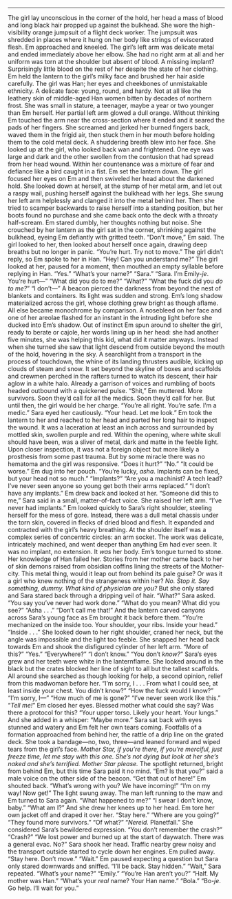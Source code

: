 ---- 
The girl lay unconscious in the corner of the hold, her head a mass of blood and long black hair propped up against the bulkhead. She wore the high-visibility orange jumpsuit of a flight deck worker. The jumpsuit was shredded in places where it hung on her body like strings of eviscerated flesh. Em approached and kneeled. The girl’s left arm was delicate metal and ended immediately above her elbow. She had no right arm at all and her uniform was torn at the shoulder but absent of blood. A missing implant? Surprisingly little blood on the rest of her despite the state of her clothing.
Em held the lantern to the girl’s milky face and brushed her hair aside carefully. The girl was Han; her eyes and cheekbones of unmistakable ethnicity. A delicate face: young, round, and hardy. Not at all like the leathery skin of middle-aged Han women bitten by decades of northern frost. She was small in stature, a teenager, maybe a year or two younger than Em herself. Her partial left arm glowed a dull orange. Without thinking Em touched the arm near the cross-section where it ended and it seared the pads of her fingers.
She screamed and jerked her burned fingers back, waved them in the frigid air, then stuck them in her mouth before holding them to the cold metal deck.
A shuddering breath blew into her face. She looked up at the girl, who looked back wan and frightened. One eye was large and dark and the other swollen from the contusion that had spread from her head wound. Within her countenance was a mixture of fear and defiance like a bird caught in a fist.
Em set the lantern down. The girl focused her eyes on Em and then swiveled her head about the darkened hold. She looked down at herself, at the stump of her metal arm, and let out a raspy wail, pushing herself against the bulkhead with her legs. She swung her left arm helplessly and clanged it into the metal behind her. Then she tried to scamper backwards to raise herself into a standing position, but her boots found no purchase and she came back onto the deck with a throaty half-scream.
Em stared dumbly, her thoughts nothing but noise. She crouched by her lantern as the girl sat in the corner, shrinking against the bulkhead, eyeing Em defiantly with gritted teeth. 
“Don’t move,” Em said.
The girl looked to her, then looked about herself once again, drawing deep breaths but no longer in panic.
“You’re hurt. Try not to move.”
The girl didn’t reply, so Em spoke to her in Han.
“Hey! Can you understand me?”
The girl looked at her, paused for a moment, then mouthed an empty syllable before replying in Han.
“Yes.”
“What’s your name?”
“Sara.”
“Sara. I’m Emily-*je*. You’re hurt—”
“What did you do to me?”
“What?”
“What the fuck did you *do to me?*”
“I don’t—”
A beacon pierced the darkness from beyond the nest of blankets and containers. Its light was sudden and strong. Em’s long shadow materialized across the girl, whose clothing grew bright as though aflame. All else became monochrome by comparison. A nosebleed on her face and one of her areolae flashed for an instant in the intruding light before she ducked into Em’s shadow. 
Out of instinct Em spun around to shelter the girl, ready to berate or cajole, her words lining up in her head: she had another five minutes, she was helping this kid, what did it matter anyways.
Instead when she turned she saw that light descend from outside beyond the mouth of the hold, hovering in the sky. A searchlight from a transport in the process of touchdown, the whine of its landing thrusters audible, kicking up clouds of steam and snow. It set beyond the skyline of boxes and scaffolds and crewmen perched in the rafters turned to watch its descent, their hair aglow in a white halo. Already a garrison of voices and rumbling of boots headed outbound with a quickened pulse.
“Shit,” Em muttered. More survivors. Soon they’d call for all the medics. Soon they’d call for her. But until then, the girl would be her charge.
“You’re all right. You’re safe. I’m a medic.”
Sara eyed her cautiously.
“Your head. Let me look.”
Em took the lantern to her and reached to her head and parted her long hair to inspect the wound. It was a laceration at least an inch across and surrounded by mottled skin, swollen purple and red. Within the opening, where white skull should have been, was a sliver of metal, dark and matte in the feeble light. Upon closer inspection, it was not a foreign object but more likely a prosthesis from some past trauma. But by some miracle there was no hematoma and the girl was responsive.
“Does it hurt?”
“No.”
“It could be worse.” Em dug into her pouch. “You’re lucky, *asha*. Implants can be fixed, but your head not so much.”
“Implants?”
“Are you a machinist? A tech lead? I’ve never seen anyone so young get both their arms replaced.”
“I don’t have any implants.”
Em drew back and looked at her.
“Someone did this to me,” Sara said in a small, matter-of-fact voice. She raised her left arm. “I’ve never had implants.”
Em looked quickly to Sara’s right shoulder, steeling herself for the mess of gore. Instead, there was a dull metal chassis under the torn skin, covered in flecks of dried blood and flesh. It expanded and contracted with the girl’s heavy breathing. At the shoulder itself was a complex series of concentric circles: an arm socket. The work was delicate, intricately machined, and went deeper than anything Em had ever seen. It was no implant, no extension. It *was* her body.
Em’s tongue turned to stone. Her knowledge of Han failed her. Stories from her mother came back to her of skin demons raised from obsidian coffins lining the streets of the Mother-city. This metal thing, would it leap out from behind its pale guise? Or was it a girl who knew nothing of the strangeness within her? *No. Stop it. Say something, dummy. What kind of physician *are* you?* But she only stared and Sara stared back through a dripping veil of hair.
“What?” Sara asked.
“You say you’ve never had work done.”
“What do you mean? What did you see?”
“Asha . . .”
“Don’t call me that!”
And the lantern carved canyons across Sara’s young face as Em brought it back before them.
“You’re mechanized on the inside too. Your shoulder, your ribs. Inside your head.”
“Inside . . .” She looked down to her right shoulder, craned her neck, but the angle was impossible and the light too feeble. She snapped her head back towards Em and shook the disfigured cylinder of her left arm. “More of this?”
“Yes.”
“Everywhere?”
“I don’t know.”
“You don’t *know?*” Sara’s eyes grew and her teeth were white in the lanternflame. She looked around in the black but the crates blocked her line of sight to all but the tallest scaffolds. All around she searched as though looking for help, a second opinion, relief from this madwoman before her.
“I’m sorry, I . . . From what I could see, at least inside your chest. You didn’t know?”
“How the fuck would I know?”
“I’m sorry, I—”
“How much of me is gone?”
“I’ve never seen work like this.”
“*Tell me!*”
Em closed her eyes. Blessed mother what could she say? Was there a protocol for this?
“Your upper torso. Likely your heart. Your lungs.” And she added in a whisper: “Maybe more.”
Sara sat back with eyes stunned and watery and Em felt her own tears coming. Footfalls of a formation approached from behind her, the rattle of a drip line on the grated deck. She took a bandage—no, two, three—and leaned forward and wiped tears from the girl’s face. 
*Mother Star, if you’re there, if you’re merciful, just freeze time, let me stay with this one. She’s not dying but look at her she’s naked and she’s terrified. Mother Star please.*
The spotlight returned, bright from behind Em, but this time Sara paid it no mind.
“Em? Is that you?” said a male voice on the other side of the beacon.
“Get that out of here!” Em shouted back.
“What’s wrong with you? We have incoming!”
“I’m on my way! Now get!”
The light swung away. The man left running to the maw and Em turned to Sara again.
“What happened to me?”
“I swear I don’t know, baby.”
“What am I?” And she drew her knees up to her head. Em tore her own jacket off and draped it over her. 
“Stay here.”
“Where are you going?”
“They found more survivors.”
“Of what?”
“*Nereid.* Planetfall.” She considered Sara’s bewildered expression. “You don’t remember the crash?”
“Crash?”
“We lost power and burned up at the start of daywatch. There was a general evac. No?”
Sara shook her head. Traffic nearby grew noisy and the transport outside started to cycle down her engines. Em pulled away.
“Stay here. Don’t move.”
“Wait.”
Em paused expecting a question but Sara only stared downwards and sniffed.
“I’ll be back. Stay hidden.”
“Wait,” Sara repeated. “What’s your name?”
“Emily.”
“You’re Han aren’t you?”
“Half. My mother was Han.”
“What’s your *real* name? Your Han name.”
“Bola.”
“Bo-*je*. Go help. I’ll wait for you.”